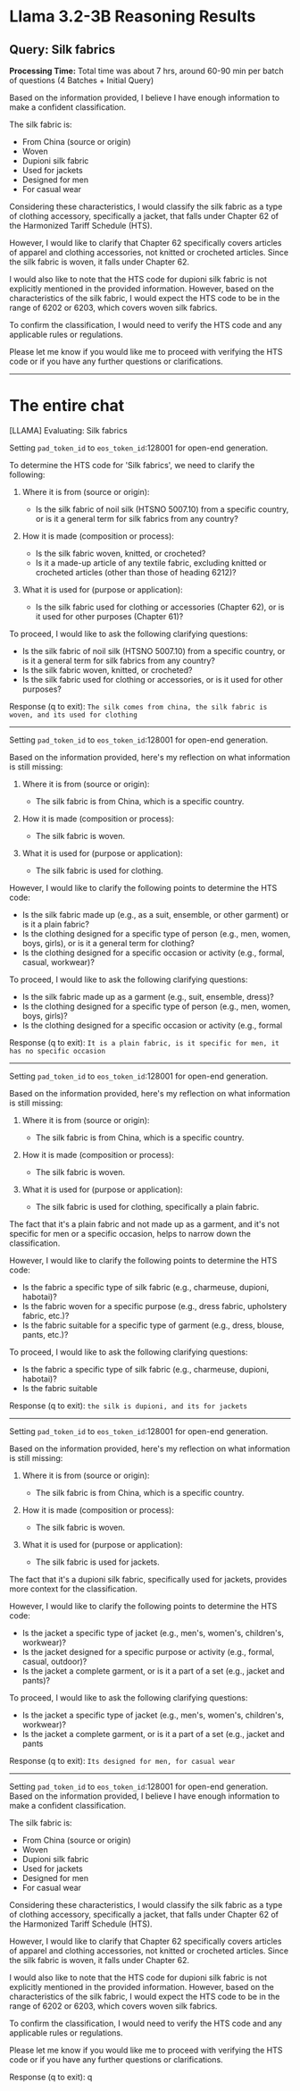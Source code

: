 # Llama 3.2-3B Reasoning Results

## Query: Silk fabrics
**Processing Time:** Total time was about 7 hrs, around 60-90 min per batch of questions (4 Batches + Initial Query)

Based on the information provided, I believe I have enough information to make a confident classification.

The silk fabric is:

* From China (source or origin)
* Woven
* Dupioni silk fabric
* Used for jackets
* Designed for men
* For casual wear

Considering these characteristics, I would classify the silk fabric as a type of clothing accessory, specifically a jacket, that falls under Chapter 62 of the Harmonized Tariff Schedule (HTS).

However, I would like to clarify that Chapter 62 specifically covers articles of apparel and clothing accessories, not knitted or crocheted articles. Since the silk fabric is woven, it falls under Chapter 62.

I would also like to note that the HTS code for dupioni silk fabric is not explicitly mentioned in the provided information. However, based on the characteristics of the silk fabric, I would expect the HTS code to be in the range of 6202 or 6203, which covers woven silk fabrics.

To confirm the classification, I would need to verify the HTS code and any applicable rules or regulations.

Please let me know if you would like me to proceed with verifying the HTS code or if you have any further questions or clarifications.

---

# The entire chat 

[LLAMA] Evaluating: Silk fabrics

Setting `pad_token_id` to `eos_token_id`:128001 for open-end generation.

To determine the HTS code for 'Silk fabrics', we need to clarify the following:

1. Where it is from (source or origin):
   - Is the silk fabric of noil silk (HTSNO 5007.10) from a specific country, or is it a general term for silk fabrics from any country?

2. How it is made (composition or process):
   - Is the silk fabric woven, knitted, or crocheted?
   - Is it a made-up article of any textile fabric, excluding knitted or crocheted articles (other than those of heading 6212)?

3. What it is used for (purpose or application):
   - Is the silk fabric used for clothing or accessories (Chapter 62), or is it used for other purposes (Chapter 61)?

To proceed, I would like to ask the following clarifying questions:

- Is the silk fabric of noil silk (HTSNO 5007.10) from a specific country, or is it a general term for silk fabrics from any country?
- Is the silk fabric woven, knitted, or crocheted?
- Is the silk fabric used for clothing or accessories, or is it used for other purposes?

Response (q to exit): `The silk comes from china, the silk fabric is woven, and its used for clothing`

---
Setting `pad_token_id` to `eos_token_id`:128001 for open-end generation.

Based on the information provided, here's my reflection on what information is still missing:

1. Where it is from (source or origin):
   - The silk fabric is from China, which is a specific country.

2. How it is made (composition or process):
   - The silk fabric is woven.

3. What it is used for (purpose or application):
   - The silk fabric is used for clothing.

However, I would like to clarify the following points to determine the HTS code:

- Is the silk fabric made up (e.g., as a suit, ensemble, or other garment) or is it a plain fabric?
- Is the clothing designed for a specific type of person (e.g., men, women, boys, girls), or is it a general term for clothing?
- Is the clothing designed for a specific occasion or activity (e.g., formal, casual, workwear)?

To proceed, I would like to ask the following clarifying questions:

- Is the silk fabric made up as a garment (e.g., suit, ensemble, dress)?
- Is the clothing designed for a specific type of person (e.g., men, women, boys, girls)?
- Is the clothing designed for a specific occasion or activity (e.g., formal

Response (q to exit): `It is a plain fabric, is it specific for men, it has no specific occasion`

---
Setting `pad_token_id` to `eos_token_id`:128001 for open-end generation.

Based on the information provided, here's my reflection on what information is still missing:

1. Where it is from (source or origin):
   - The silk fabric is from China, which is a specific country.

2. How it is made (composition or process):
   - The silk fabric is woven.

3. What it is used for (purpose or application):
   - The silk fabric is used for clothing, specifically a plain fabric.

The fact that it's a plain fabric and not made up as a garment, and it's not specific for men or a specific occasion, helps to narrow down the classification.

However, I would like to clarify the following points to determine the HTS code:

- Is the fabric a specific type of silk fabric (e.g., charmeuse, dupioni, habotai)?
- Is the fabric woven for a specific purpose (e.g., dress fabric, upholstery fabric, etc.)?
- Is the fabric suitable for a specific type of garment (e.g., dress, blouse, pants, etc.)?

To proceed, I would like to ask the following clarifying questions:

- Is the fabric a specific type of silk fabric (e.g., charmeuse, dupioni, habotai)?
- Is the fabric suitable

Response (q to exit): `the silk is dupioni, and its for jackets`

---
Setting `pad_token_id` to `eos_token_id`:128001 for open-end generation.

Based on the information provided, here's my reflection on what information is still missing:

1. Where it is from (source or origin):
   - The silk fabric is from China, which is a specific country.

2. How it is made (composition or process):
   - The silk fabric is woven.

3. What it is used for (purpose or application):
   - The silk fabric is used for jackets.

The fact that it's a dupioni silk fabric, specifically used for jackets, provides more context for the classification.

However, I would like to clarify the following points to determine the HTS code:

- Is the jacket a specific type of jacket (e.g., men's, women's, children's, workwear)?
- Is the jacket designed for a specific purpose or activity (e.g., formal, casual, outdoor)?
- Is the jacket a complete garment, or is it a part of a set (e.g., jacket and pants)?

To proceed, I would like to ask the following clarifying questions:

- Is the jacket a specific type of jacket (e.g., men's, women's, children's, workwear)?
- Is the jacket a complete garment, or is it a part of a set (e.g., jacket and pants

Response (q to exit): `Its designed for men, for casual wear`

---
Setting `pad_token_id` to `eos_token_id`:128001 for open-end generation.
Based on the information provided, I believe I have enough information to make a confident classification.

The silk fabric is:

* From China (source or origin)
* Woven
* Dupioni silk fabric
* Used for jackets
* Designed for men
* For casual wear

Considering these characteristics, I would classify the silk fabric as a type of clothing accessory, specifically a jacket, that falls under Chapter 62 of the Harmonized Tariff Schedule (HTS).

However, I would like to clarify that Chapter 62 specifically covers articles of apparel and clothing accessories, not knitted or crocheted articles. Since the silk fabric is woven, it falls under Chapter 62.

I would also like to note that the HTS code for dupioni silk fabric is not explicitly mentioned in the provided information. However, based on the characteristics of the silk fabric, I would expect the HTS code to be in the range of 6202 or 6203, which covers woven silk fabrics.

To confirm the classification, I would need to verify the HTS code and any applicable rules or regulations.

Please let me know if you would like me to proceed with verifying the HTS code or if you have any further questions or clarifications.

Response (q to exit): q